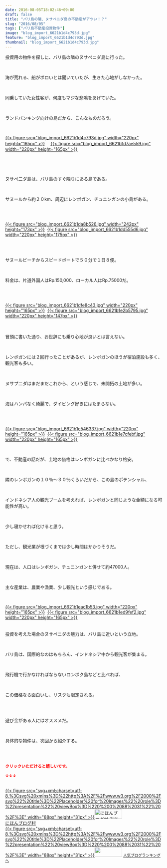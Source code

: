 ```yaml
---
date: 2016-08-05T18:02:46+09:00
draft: false
title: "バリ島の隣、ヌサペニダ島の不動産がアツい！？"
slug: "2016/08/05"
tags: ["バリ島不動産投資物件"]
image: "blog_import_6621b1d4c793d.jpg"
feature: "blog_import_6621b1d4c793d.jpg"
thumbnail: "blog_import_6621b1d4c793d.jpg"
---
```

<p>投資用の物件を探しに、バリ島の隣のヌサペニダ島に行った。</p><br/><p>海が荒れる、船がボロいとは聞いていたが、生きた心地がしなかった。</p><br/><p>同乗していた女性客が、何度もマジな悲鳴をあげていた。</p><br/><p>ランドバンキング向けの島だから、こんなものだろう。</p><br/><p><a href="blog_import_6621b1d63fe33.jpg">{{< figure src="blog_import_6621b1d4c793d.jpg" width="220px" height="165px" >}}</a> 　<a href="blog_import_6621b1d8e2ac4.jpg">{{< figure src="blog_import_6621b1d7ae559.jpg" width="220px" height="165px" >}}</a> </p><br/><p><br/></p><p>ヌサぺ二ダ島は、バリ島のすぐ隣りにある島である。<br/></p><br/><p>サヌールから約２０km、周辺にレンボガン、チュニンガンの小島がある。</p><br/><p><a href="o0640048013715653328.jpg"></a></p><p><br/><a href="blog_import_6621b1dbd2690.jpg">{{< figure src="blog_import_6621b1da8b526.jpg" width="242px" height="173px" >}}</a>  <a href="blog_import_6621b1de92907.jpg">{{< figure src="blog_import_6621b1dd555d6.jpg" width="220px" height="175px" >}}</a> <br/></p><br/><br/><p>サヌールビーチからスピードボートで５０分で１日８便。<br/></p><br/><p>料金は、片道外国人はRp.150,000、ローカル人はRp.75000だ。</p><br/><br/><p><a href="blog_import_6621b1e129bd8.jpg">{{< figure src="blog_import_6621b1dfe8c43.jpg" width="220px" height="165px" >}}</a>  <a href="blog_import_6621b1e3ec877.jpg">{{< figure src="blog_import_6621b1e2b5795.jpg" width="220px" height="147px" >}}</a> <br/></p><p><br/><br/>冒頭に書いた通り、お世辞にも乗り心地が良いとは言えない。<br/></p><br/><p>レンボガンには２回行ったことがあるが、レンボガンのほうが宿泊施設も多く、観光客も多い。</p><br/><p>ヌサプ二ダはまだまだこれから、という感じで、未開拓の土地が多い。<br/></p><br/><p>海はハンパなく綺麗で、ダイビング好きにはたまらない。</p><br/><p><br/><a href="blog_import_6621b1e67d088.jpg">{{< figure src="blog_import_6621b1e546337.jpg" width="220px" height="165px" >}}</a>  <a href="blog_import_6621b1e913f02.jpg">{{< figure src="blog_import_6621b1e7cfebf.jpg" width="220px" height="165px" >}}</a> <br/></p><br/><p>で、不動産の話だが、土地の価格はレンボガンに比べかなり格安。<br/></p><br/><p>隣のレンボガンの１０％～３０％くらいだから、この島のポテンシャル、<br/></p><br/><p>インドネシア人の観光ブームを考えれば、レンボガンと同じような金額になる可能性が高い。<br/></p><br/><p>少し寝かせれば化けると思う。</p><p><br/></p><p>ただし、観光業が根づくまでは少し時間はかかりそうだ。</p><br/><p>現在は、人口はレンボガン、チュニンガンと併せて約47000人。</p><br/><p>主な産業は、農業や漁業、少し観光という感じである。</p><br/><p><a href="blog_import_6621b1ec1e028.jpg">{{< figure src="blog_import_6621b1eac1b53.jpg" width="220px" height="165px" >}}</a>  <a href="blog_import_6621b1eeeb99b.jpg">{{< figure src="blog_import_6621b1ed9fef2.jpg" width="220px" height="165px" >}}</a> <br/><br/><br/>投資を考えた場合のヌサペニダの魅力は、バリ島に近いという立地。</p><br/><p>バリ島は、国際的なのはもちろん、インドネシア中から観光客が集まる。</p><br/><p>飛行機で行かなければならないロンボク島などと比べれば、</p><br/><p>この価格なら面白いし、リスクも限定される。</p><br/><br/><p>遊び金がある人にはオススメだ。</p><br/><p>具体的な物件は、次回から紹介する。</p><br/><br/><p><font color="#ff0000" size="2"><strong>クリックいただけると嬉しいです。<br/></strong></font></p><p><font color="#ff0000" size="2"><strong>↓↓↓</strong></font></p><p><br/><a href="ranking.html?p_cid=01260127" target="_blank">{{< figure src="svg+xml;charset=utf-8,%3Csvg%20xmlns%3D%22http%3A%2F%2Fwww.w3.org%2F2000%2Fsvg%22%20title%3D%22Placeholder%20for%20Images%22%20role%3D%22presentation%22%20viewBox%3D%220%200%2088%2031%22%20%2F%3E" width="88px" height="31px" >}}<noscript><img border="0" alt="にほんブログ村 海外生活ブログ バリ島情報へ" src="https://img-proxy.blog-video.jp/images?url=http%3A%2F%2Foverseas.blogmura.com%2Fbali%2Fimg%2Fbali88_31.gif" width="88" height="31"></noscript></a> <br/><a href="ranking.html?p_cid=01260127" target="_blank">にほんブログ村</a> <br/><a title="人気ブログランキングへ" href="link.php?1804582">{{< figure src="svg+xml;charset=utf-8,%3Csvg%20xmlns%3D%22http%3A%2F%2Fwww.w3.org%2F2000%2Fsvg%22%20title%3D%22Placeholder%20for%20Images%22%20role%3D%22presentation%22%20viewBox%3D%220%200%2088%2031%22%20%2F%3E" width="88px" height="31px" >}}<noscript><img border="0" src="https://blog.with2.net/img/banner/banner_22.gif" width="88" height="31"></noscript></a> <a style="FONT-SIZE: 12px" href="link.php?1804582">人気ブログランキングへ</a> </p>

